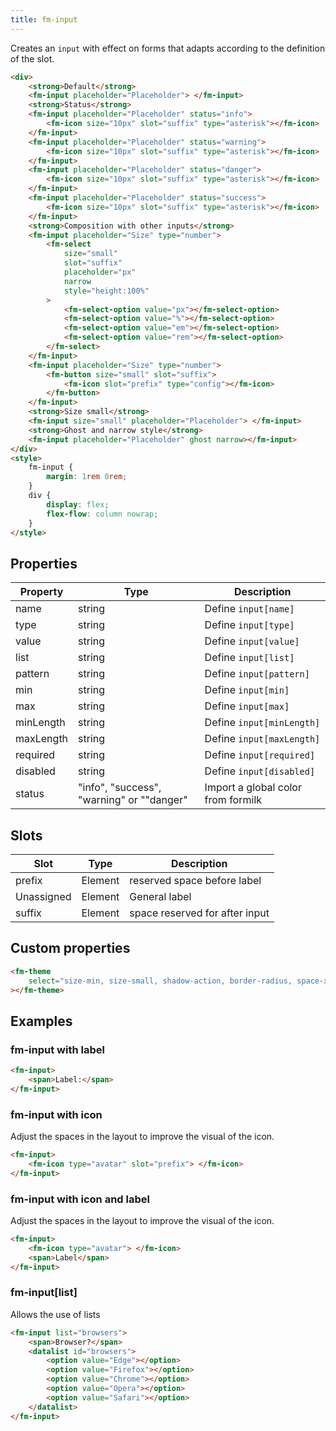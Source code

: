 ```yaml
---
title: fm-input
---
```


Creates an `input` with effect on forms that adapts according to the definition of the slot.

```html preview
<div>
    <strong>Default</strong>
    <fm-input placeholder="Placeholder"> </fm-input>
    <strong>Status</strong>
    <fm-input placeholder="Placeholder" status="info">
        <fm-icon size="10px" slot="suffix" type="asterisk"></fm-icon>
    </fm-input>
    <fm-input placeholder="Placeholder" status="warning">
        <fm-icon size="10px" slot="suffix" type="asterisk"></fm-icon>
    </fm-input>
    <fm-input placeholder="Placeholder" status="danger">
        <fm-icon size="10px" slot="suffix" type="asterisk"></fm-icon>
    </fm-input>
    <fm-input placeholder="Placeholder" status="success">
        <fm-icon size="10px" slot="suffix" type="asterisk"></fm-icon>
    </fm-input>
    <strong>Composition with other inputs</strong>
    <fm-input placeholder="Size" type="number">
        <fm-select
            size="small"
            slot="suffix"
            placeholder="px"
            narrow
            style="height:100%"
        >
            <fm-select-option value="px"></fm-select-option>
            <fm-select-option value="%"></fm-select-option>
            <fm-select-option value="em"></fm-select-option>
            <fm-select-option value="rem"></fm-select-option>
        </fm-select>
    </fm-input>
    <fm-input placeholder="Size" type="number">
        <fm-button size="small" slot="suffix">
            <fm-icon slot="prefix" type="config"></fm-icon>
        </fm-button>
    </fm-input>
    <strong>Size small</strong>
    <fm-input size="small" placeholder="Placeholder"> </fm-input>
    <strong>Ghost and narrow style</strong>
    <fm-input placeholder="Placeholder" ghost narrow></fm-input>
</div>
<style>
    fm-input {
        margin: 1rem 0rem;
    }
    div {
        display: flex;
        flex-flow: column nowrap;
    }
</style>
```

## Properties

| Property  | Type                                      | Description                        |
| --------- | ----------------------------------------- | ---------------------------------- |
| name      | string                                    | Define `input[name]`               |
| type      | string                                    | Define `input[type]`               |
| value     | string                                    | Define `input[value]`              |
| list      | string                                    | Define `input[list]`               |
| pattern   | string                                    | Define `input[pattern]`            |
| min       | string                                    | Define `input[min]`                |
| max       | string                                    | Define `input[max]`                |
| minLength | string                                    | Define `input[minLength]`          |
| maxLength | string                                    | Define `input[maxLength]`          |
| required  | string                                    | Define `input[required]`           |
| disabled  | string                                    | Define `input[disabled]`           |
| status    | "info", "success", "warning" or ""danger" | Import a global color from formilk |

## Slots

| Slot       | Type    | Description                    |
| ---------- | ------- | ------------------------------ |
| prefix     | Element | reserved space before label    |
| Unassigned | Element | General label                  |
| suffix     | Element | space reserved for after input |

## Custom properties

```html inject
<fm-theme
    select="size-min, size-small, shadow-action, border-radius, space-x, space-y, #colors-input, #colors-status"
></fm-theme>
```

## Examples

### fm-input with label

```html preview
<fm-input>
    <span>Label:</span>
</fm-input>
```

### fm-input with icon

Adjust the spaces in the layout to improve the visual of the icon.

```html preview
<fm-input>
    <fm-icon type="avatar" slot="prefix"> </fm-icon>
</fm-input>
```

### fm-input with icon and label

Adjust the spaces in the layout to improve the visual of the icon.

```html preview
<fm-input>
    <fm-icon type="avatar"> </fm-icon>
    <span>Label</span>
</fm-input>
```

### fm-input[list]

Allows the use of lists

```html preview
<fm-input list="browsers">
    <span>Browser?</span>
    <datalist id="browsers">
        <option value="Edge"></option>
        <option value="Firefox"></option>
        <option value="Chrome"></option>
        <option value="Opera"></option>
        <option value="Safari"></option>
    </datalist>
</fm-input>
```
